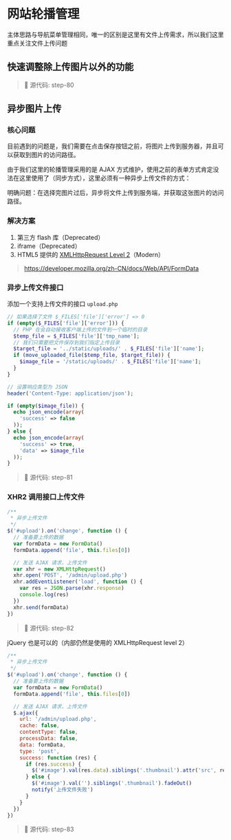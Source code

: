 # 网站轮播管理

主体思路与导航菜单管理相同，唯一的区别是这里有文件上传需求，所以我们这里重点关注文件上传问题

## 快速调整除上传图片以外的功能

<!-- JSON 解析失败是因为转义字符问题 -->

> 🚩 源代码: step-80

## 异步图片上传

### 核心问题

目前遇到的问题是，我们需要在点击保存按钮之前，将图片上传到服务器，并且可以获取到图片的访问路径。

由于我们这里的轮播管理采用的是 AJAX 方式维护，使用之前的表单方式肯定没法在这里使用了（同步方式），这里必须有一种异步上传文件的方式：

明确问题：在选择完图片过后，异步将文件上传到服务端，并获取这张图片的访问路径。

### 解决方案

1. 第三方 flash 库（Deprecated）
1. iframe（Deprecated）
2. HTML5 提供的 [XMLHttpRequest Level 2](https://developer.mozilla.org/cn/docs/Web/API/XMLHttpRequest/Using_XMLHttpRequest#提交表单和上传文件)（Modern）

> https://developer.mozilla.org/zh-CN/docs/Web/API/FormData

### 异步上传文件接口

添加一个支持上传文件的接口 `upload.php`

```php
// 如果选择了文件 $_FILES['file']['error'] => 0
if (empty($_FILES['file']['error'])) {
  // PHP 在会自动接收客户端上传的文件到一个临时的目录
  $temp_file = $_FILES['file']['tmp_name'];
  // 我们只需要把文件保存到我们指定上传目录
  $target_file = '../static/uploads/' . $_FILES['file']['name'];
  if (move_uploaded_file($temp_file, $target_file)) {
    $image_file = '/static/uploads/' . $_FILES['file']['name'];
  }
}

// 设置响应类型为 JSON
header('Content-Type: application/json');

if (empty($image_file)) {
  echo json_encode(array(
    'success' => false
  ));
} else {
  echo json_encode(array(
    'success' => true,
    'data' => $image_file
  ));
}
```

> 🚩 源代码: step-81

### XHR2 调用接口上传文件

```js
/**
 * 异步上传文件
 */
$('#upload').on('change', function () {
  // 准备要上传的数据
  var formData = new FormData()
  formData.append('file', this.files[0])

  // 发送 AJAX 请求，上传文件
  var xhr = new XMLHttpRequest()
  xhr.open('POST', '/admin/upload.php')
  xhr.addEventListener('load', function () {
    var res = JSON.parse(xhr.response)
    console.log(res)
  })
  xhr.send(formData)
})
```

> 🚩 源代码: step-82

jQuery 也是可以的（内部仍然是使用的 XMLHttpRequest level 2）

```js
/**
 * 异步上传文件
 */
$('#upload').on('change', function () {
  // 准备要上传的数据
  var formData = new FormData()
  formData.append('file', this.files[0])

  // 发送 AJAX 请求，上传文件
  $.ajax({
    url: '/admin/upload.php',
    cache: false,
    contentType: false,
    processData: false,
    data: formData,
    type: 'post',
    success: function (res) {
      if (res.success) {
        $('#image').val(res.data).siblings('.thumbnail').attr('src', res.data).fadeIn()
      } else {
        $('#image').val('').siblings('.thumbnail').fadeOut()
        notify('上传文件失败')
      }
    }
  })
})
```

> 🚩 源代码: step-83
